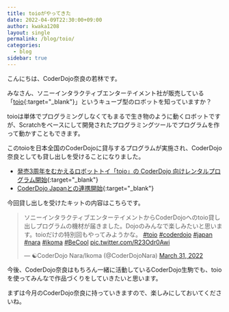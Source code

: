 ```yaml
---
title: toioがやってきた
date: 2022-04-09T22:30:00+09:00
author: kwaka1208
layout: single
permalink: /blog/toio/
categories:
  - blog
sidebar: true
---
```

こんにちは、CoderDojo奈良の若林です。

みなさん、ソニーインタラクティブエンターテイメント社が販売している「[toio](https://toio.io/){:target="_blank"}」というキューブ型のロボットを知っていますか？

toioは単体でプログラミングしなくてもまるで生き物のように動くロボットですが、Scratchをベースにして開発されたプログラミングツールでプログラムを作って動かすこともできます。

このtoioを日本全国のCoderDojoに貸与するプログラムが実施され、CoderDojo奈良としても貸し出しを受けることになりました。

- [発売3周年をむかえるロボットトイ「toio」の CoderDojo 向けレンタルプログラム開始](https://news.coderdojo.jp/2022/03/17/toio-sony-interactive-entertainment/){:target="_blank"}
- [CoderDojo Japanとの連携開始](https://toio.io/news/2022/03/17.html){:target="_blank"}

今回貸し出しを受けたキットの内容はこちらです。

<blockquote class="twitter-tweet"><p lang="ja" dir="ltr">ソニーインタラクティブエンターテイメントからCoderDojoへのtoio貸し出しプログラムの機材が届きました。Dojoのみんなで楽しみたいと思います。toioだけの特別回もやってみようかな。 <a href="https://twitter.com/hashtag/toio?src=hash&amp;ref_src=twsrc%5Etfw">#toio</a> <a href="https://twitter.com/hashtag/coderdojo?src=hash&amp;ref_src=twsrc%5Etfw">#coderdojo</a> <a href="https://twitter.com/hashtag/japan?src=hash&amp;ref_src=twsrc%5Etfw">#japan</a> <a href="https://twitter.com/hashtag/nara?src=hash&amp;ref_src=twsrc%5Etfw">#nara</a> <a href="https://twitter.com/hashtag/ikoma?src=hash&amp;ref_src=twsrc%5Etfw">#ikoma</a> <a href="https://twitter.com/hashtag/BeCool?src=hash&amp;ref_src=twsrc%5Etfw">#BeCool</a> <a href="https://t.co/R23Odr0Awi">pic.twitter.com/R23Odr0Awi</a></p>&mdash; ☯CoderDojo Nara/Ikoma (@CoderDojoNara) <a href="https://twitter.com/CoderDojoNara/status/1509347439752675328?ref_src=twsrc%5Etfw">March 31, 2022</a></blockquote> <script async src="https://platform.twitter.com/widgets.js" charset="utf-8"></script>

今後、CoderDojo奈良はもちろん一緒に活動しているCoderDojo生駒でも、toioを使ってみんなで作品づくりをしていきたいと思います。

まずは今月のCoderDojo奈良に持っていきますので、楽しみにしておいてくださいね。